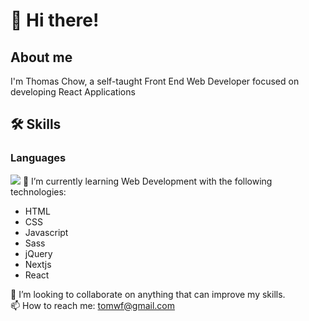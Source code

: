 
# 👋 Hi there!
## About me

I'm Thomas Chow, a self-taught Front End Web Developer focused on developing React Applications

## 🛠 Skills

### Languages
![](https://img.shields.io/badge/PYTHON-w?logo=Python&logoColor=white&color=3776AB&style=for-the-badge)
🌱 I’m currently learning Web Development with the following technologies:
- HTML
- CSS
- Javascript
- Sass
- jQuery
- Nextjs
- React

💞️ I’m looking to collaborate on anything that can improve my skills.  
📫 How to reach me: tomwf@gmail.com  

<!---
tomwf/tomwf is a ✨ special ✨ repository because its `README.md` (this file) appears on your GitHub profile.
You can click the Preview link to take a look at your changes.
--->
